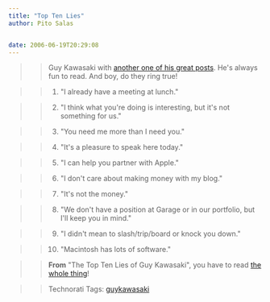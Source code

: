 ```yaml
---
title: "Top Ten Lies"
author: Pito Salas


date: 2006-06-19T20:29:08
---
```



>>

>> Guy Kawasaki with [another one of his great
posts](<http://blog.guykawasaki.com/2006/05/the_top_ten_lie_1.html>). He's
always fun to read. And boy, do they ring true!

>>

>>   1. "I already have a meeting at lunch."

>>

>>   2. "I think what you're doing is interesting, but it's not something for
us."

>>

>>   3. "You need me more than I need you."

>>

>>   4. "It's a pleasure to speak here today."

>>

>>   5. "I can help you partner with Apple."

>>

>>   6. "I don't care about making money with my blog."

>>

>>   7. "It's not the money."

>>

>>   8. "We don't have a position at Garage or in our portfolio, but I'll keep
you in mind."

>>

>>   9. "I didn't mean to slash/trip/board or knock you down."

>>

>>   10. "Macintosh has lots of software."

>>

>>

>>

>> **From** "The Top Ten Lies of Guy Kawasaki", you have to read [the whole
thing](<http://blog.guykawasaki.com/2006/05/the_top_ten_lie_1.html>)!

>>

>> Technorati Tags: [guykawasaki](<http://www.technorati.com/tag/guykawasaki>)


